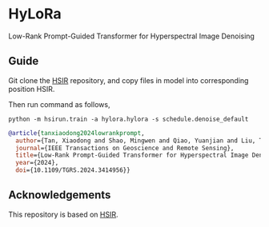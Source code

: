 # HyLoRa
Low-Rank Prompt-Guided Transformer for Hyperspectral Image Denoising

## Guide
Git clone the [HSIR](https://github.com/bit-isp/HSIR) repository, and copy files in model into corresponding position HSIR. 

Then run command as follows,
```
python -m hsirun.train -a hylora.hylora -s schedule.denoise_default
```

```bibtex
@article{tanxiaodong2024lowrankprompt,
  author={Tan, Xiaodong and Shao, Mingwen and Qiao, Yuanjian and Liu, Tiyao and Cao, Xiangyong},
  journal={IEEE Transactions on Geoscience and Remote Sensing}, 
  title={Low-Rank Prompt-Guided Transformer for Hyperspectral Image Denoising}, 
  year={2024},
  doi={10.1109/TGRS.2024.3414956}}
```
## Acknowledgements
This repository is based on [HSIR](https://github.com/bit-isp/HSIR).
